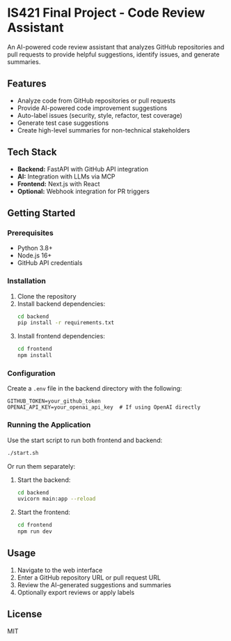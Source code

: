 # IS421 Final Project - Code Review Assistant

An AI-powered code review assistant that analyzes GitHub repositories and pull requests to provide helpful suggestions, identify issues, and generate summaries.

## Features

- Analyze code from GitHub repositories or pull requests
- Provide AI-powered code improvement suggestions
- Auto-label issues (security, style, refactor, test coverage)
- Generate test case suggestions
- Create high-level summaries for non-technical stakeholders

## Tech Stack

- **Backend:** FastAPI with GitHub API integration
- **AI:** Integration with LLMs via MCP
- **Frontend:** Next.js with React
- **Optional:** Webhook integration for PR triggers

## Getting Started

### Prerequisites

- Python 3.8+
- Node.js 16+
- GitHub API credentials

### Installation

1. Clone the repository
2. Install backend dependencies:
   ```bash
   cd backend
   pip install -r requirements.txt
   ```
3. Install frontend dependencies:
   ```bash
   cd frontend
   npm install
   ```

### Configuration

Create a `.env` file in the backend directory with the following:

```
GITHUB_TOKEN=your_github_token
OPENAI_API_KEY=your_openai_api_key  # If using OpenAI directly
```

### Running the Application

Use the start script to run both frontend and backend:
```bash
./start.sh
```

Or run them separately:

1. Start the backend:
   ```bash
   cd backend
   uvicorn main:app --reload
   ```

2. Start the frontend:
   ```bash
   cd frontend
   npm run dev
   ```

## Usage

1. Navigate to the web interface
2. Enter a GitHub repository URL or pull request URL
3. Review the AI-generated suggestions and summaries
4. Optionally export reviews or apply labels

## License

MIT

